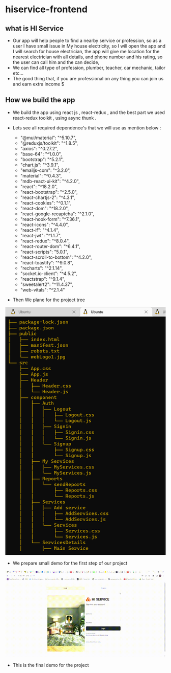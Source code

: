 # hiservice-frontend

## what is HI Service 

* Our app will help people to find a nearby service or profession, so as a user I have small issue in My house electricity, so I will open the app and I will search for house electrician, the app will give me location for the nearest electrician with all details, and phone number and his rating, so the user can call him and the can decide,
* We can find all type of profession, plumber, teacher, car mechanic, tailor etc…
* The good thing that, if you are professional on any thing you can join us and earn extra income $ 

## How we build the app 

* We build the app using react js , react-redux , and the best part we used react-redux toolkit , using async thunk .


* Lets see all required dependence's that we will use as mention below :

    * "@mui/material": "^5.10.7",
    * "@reduxjs/toolkit": "^1.8.5",
    * "axios": "^0.27.2",
    * "base-64": "^1.0.0",
    * "bootstrap": "^5.2.1",
    * "chart.js": "^3.9.1",
    * "emailjs-com": "^3.2.0",
    * "material": "^0.4.3",
    * "mdb-react-ui-kit": "^4.2.0",
    * "react": "^18.2.0",
    * "react-bootstrap": "^2.5.0",
    * "react-chartjs-2": "^4.3.1",
    * "react-cookies": "^0.1.1",
    * "react-dom": "^18.2.0",
    * "react-google-recaptcha": "^2.1.0",
    * "react-hook-form": "^7.36.1",
    * "react-icons": "^4.4.0",
    * "react-if": "^4.1.4",
    * "react-jwt": "^1.1.7",
    * "react-redux": "^8.0.4",
    * "react-router-dom": "^6.4.1",
    * "react-scripts": "5.0.1",
    * "react-scroll-to-bottom": "^4.2.0",
    * "react-toastify": "^9.0.8",
    * "recharts": "^2.1.14",
    * "socket.io-client": "^4.5.2",
    * "reactstrap": "^9.1.4",
    * "sweetalert2": "^11.4.37",
    * "web-vitals": "^2.1.4"


* Then We plane for the project tree 

![link](./images/Screenshot%20(552).png)

* We prepare small demo for the first step of our project 

![link](./images/React%20App%20demo.gif)

* This is the final demo for the project 